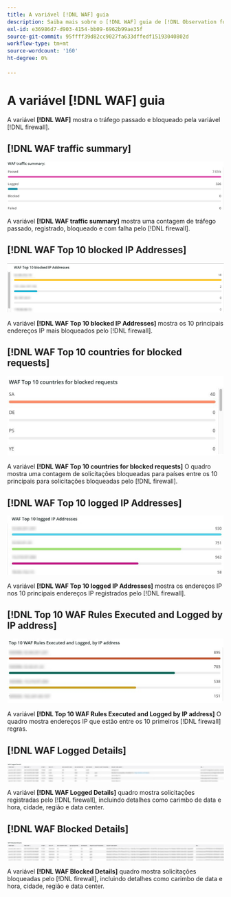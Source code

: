 ```yaml
---
title: A variável [!DNL WAF] guia
description: Saiba mais sobre o [!DNL WAF] guia de [!DNL Observation for Adobe Commerce].
exl-id: e36986d7-d903-4154-bb09-6962b99ae35f
source-git-commit: 95ffff39d82cc9027fa633dffedf15193040802d
workflow-type: tm+mt
source-wordcount: '160'
ht-degree: 0%

---
```


# A variável [!DNL WAF] guia

A variável **[!DNL WAF]** mostra o tráfego passado e bloqueado pela variável [!DNL firewall].

## [!DNL WAF traffic summary]

![Resumo de tráfego do WAF](../../assets/tools/observation-for-adobe-commerce/waf-1.png)

A variável **[!DNL WAF traffic summary]** mostra uma contagem de tráfego passado, registrado, bloqueado e com falha pelo [!DNL firewall].

## [!DNL WAF Top 10 blocked IP Addresses]

![10 principais endereços IP bloqueados do WAF](../../assets/tools/observation-for-adobe-commerce/waf-2.png)

A variável **[!DNL WAF Top 10 blocked IP Addresses]** mostra os 10 principais endereços IP mais bloqueados pelo [!DNL firewall].

## [!DNL WAF Top 10 countries for blocked requests]

![Os 10 principais países do WAF para solicitações bloqueadas](../../assets/tools/observation-for-adobe-commerce/waf-3.jpg)

A variável **[!DNL WAF Top 10 countries for blocked requests]** O quadro mostra uma contagem de solicitações bloqueadas para países entre os 10 principais para solicitações bloqueadas pelo [!DNL firewall].

## [!DNL WAF Top 10 logged IP Addresses]

![Os 10 principais endereços IP registrados do WAF](../../assets/tools/observation-for-adobe-commerce/waf-4.jpg)

A variável **[!DNL WAF Top 10 logged IP Addresses]** mostra os endereços IP nos 10 principais endereços IP registrados pelo [!DNL firewall].

## [!DNL Top 10 WAF Rules Executed and Logged by IP address]

![As 10 principais regras WAF executadas e registradas por endereço IP](../../assets/tools/observation-for-adobe-commerce/waf-5.jpg)

A variável **[!DNL Top 10 WAF Rules Executed and Logged by IP address]** O quadro mostra endereços IP que estão entre os 10 primeiros [!DNL firewall] regras.

## [!DNL WAF Logged Details]

![Detalhes registrados do WAF](../../assets/tools/observation-for-adobe-commerce/waf-6.jpg)

A variável **[!DNL WAF Logged Details]** quadro mostra solicitações registradas pelo [!DNL firewall], incluindo detalhes como carimbo de data e hora, cidade, região e data center.

## [!DNL WAF Blocked Details]

![Detalhes bloqueados do WAF](../../assets/tools/observation-for-adobe-commerce/waf-7.jpg)

A variável **[!DNL WAF Blocked Details]** quadro mostra solicitações bloqueadas pelo [!DNL firewall], incluindo detalhes como carimbo de data e hora, cidade, região e data center.
